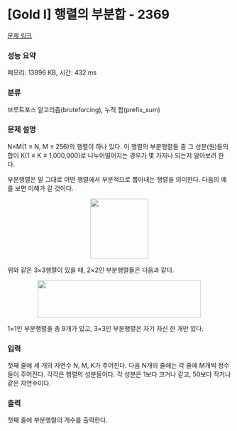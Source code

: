 # [Gold I] 행렬의 부분합 - 2369 

[문제 링크](https://www.acmicpc.net/problem/2369) 

### 성능 요약

메모리: 13896 KB, 시간: 432 ms

### 분류

브루트포스 알고리즘(bruteforcing), 누적 합(prefix_sum)

### 문제 설명

<p>N×M(1 ≤ N, M ≤ 256)의 행렬이 하나 있다. 이 행렬의 부분행렬들 중 그 성분(원)들의 합이 K(1 ≤ K ≤ 1,000,000)로 나누어떨어지는 경우가 몇 가지나 되는지 알아보려 한다.</p>

<p>부분행렬은 말 그대로 어떤 행렬에서 부분적으로 뽑아내는 행렬을 의미한다. 다음의 예를 보면 이해가 갈 것이다.</p>

<p style="text-align: center;"><img alt="" height="136" src="https://www.acmicpc.net/JudgeOnline/upload/201103/a1.png" width="130"></p>

<p>위와 같은 3×3행렬이 있을 때, 2×2인 부분행렬들은 다음과 같다.</p>

<p style="text-align: center;"><img alt="" height="84" src="https://www.acmicpc.net/JudgeOnline/upload/201103/a2.png" width="368"></p>

<p>1×1인 부분행렬을 총 9개가 있고, 3×3인 부분행렬은 자기 자신 한 개만 있다.</p>

### 입력 

 <p>첫째 줄에 세 개의 자연수 N, M, K가 주어진다. 다음 N개의 줄에는 각 줄에 M개씩 정수들이 주어진다. 각각은 행렬의 성분들이다. 각 성분은 1보다 크거나 같고, 50보다 작거나 같은 자연수이다.</p>

### 출력 

 <p>첫째 줄에 부분행렬의 개수를 출력한다.</p>

